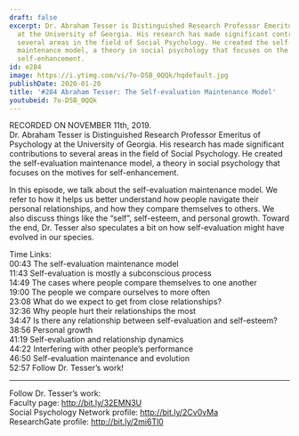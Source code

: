 ```yaml
---
draft: false
excerpt: Dr. Abraham Tesser is Distinguished Research Professor Emeritus of Psychology
  at the University of Georgia. His research has made significant contributions to
  several areas in the field of Social Psychology. He created the self-evaluation
  maintenance model, a theory in social psychology that focuses on the motives for
  self-enhancement.
id: e284
image: https://i.ytimg.com/vi/7o-D5B_0QQk/hqdefault.jpg
publishDate: 2020-01-20
title: '#284 Abraham Tesser: The Self-evaluation Maintenance Model'
youtubeid: 7o-D5B_0QQk
---
```

RECORDED ON NOVEMBER 11th, 2019.  
Dr. Abraham Tesser is Distinguished Research Professor Emeritus of Psychology at the University of Georgia. His research has made significant contributions to several areas in the field of Social Psychology. He created the self-evaluation maintenance model, a theory in social psychology that focuses on the motives for self-enhancement.

In this episode, we talk about the self-evaluation maintenance model. We refer to how it helps us better understand how people navigate their personal relationships, and how they compare themselves to others. We also discuss things like the “self”, self-esteem, and personal growth. Toward the end, Dr. Tesser also speculates a bit on how self-evaluation might have evolved in our species.

Time Links:  
00:43  The self-evaluation maintenance model  
11:43  Self-evaluation is mostly a subconscious process  
14:49  The cases where people compare themselves to one another  
19:00  The people we compare ourselves to more often   
23:08  What do we expect to get from close relationships?  
32:36  Why people hurt their relationships the most  
34:47  Is there any relationship between self-evaluation and self-esteem?  
38:56  Personal growth  
41:19  Self-evaluation and relationship dynamics  
44:22  Interfering with other people’s performance  
46:50  Self-evaluation maintenance and evolution  
52:57  Follow Dr. Tesser’s work!

---

Follow Dr. Tesser’s work:  
Faculty page: http://bit.ly/32EMN3U  
Social Psychology Network profile: http://bit.ly/2Cv0vMa  
ResearchGate profile: http://bit.ly/2mi6Tl0
